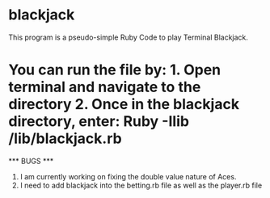 blackjack
============================================================================================

This program is a pseudo-simple Ruby Code to play Terminal Blackjack. 

You can run the file by: 
    1. Open terminal and navigate to the directory
    2. Once in the blackjack directory, enter: Ruby -Ilib /lib/blackjack.rb
============================================================================================    
*** BUGS *** 

1. I am currently working on fixing the double value nature of Aces. 
2. I need to add blackjack into the betting.rb file as well as the player.rb file 
